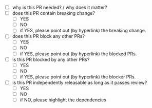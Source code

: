 - [ ] why is this PR needed? / why does it matter?
- [ ] does this PR contain breaking change? 
  - [ ] YES 
  - [ ] NO
  - [ ] if YES, please point out (by hyperlink) the breaking change.
- [ ] does this PR block any other PRs?
  - [ ] YES 
  - [ ] NO
  - [ ] if YES, please point out (by hyperlink) the blocked PRs.
- [ ] is this PR blocked by any other PRs?
  - [ ] YES 
  - [ ] NO
  - [ ] if YES, please point out (by hyperlink) the blocker PRs.
- [ ] is this PR independently releasable as long as it passes review?
  - [ ] YES 
  - [ ] NO
  - [ ] if NO, please highlight the dependencies
